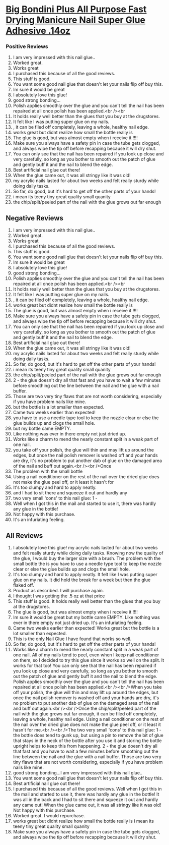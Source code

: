 # [Big Bondini Plus All Purpose Fast Drying Manicure Nail Super Glue Adhesive .14oz](https://products.checkmycream.com/products/Big-Bondini-Plus-All-Purpose-Fast-Drying-Manicure-Nail-Super-Glue-Adhesive-.14oz.html)

### Positive Reviews

<ol>
      <li>I am very impressed with this nail glue..</li>
      <li>Worked great.</li>
      <li>Works great</li>
      <li>I purchased this because of all the good reviews.</li>
      <li>This stuff is good.</li>
      <li>You want some good nail glue that doesn&#x27;t let your nails flip off buy this.</li>
      <li>Im sure it would be great</li>
      <li>I absolutely love this glue!</li>
      <li>good strong bonding...</li>
      <li>Polish applies smoothly over the glue and you can&#x27;t tell the nail has been repaired at all once polish has been applied.&lt;br /&gt;&lt;br</li>
      <li>It holds really well better than the glues that you buy at the drugstores.</li>
      <li>It felt like I was putting super glue on my nails.</li>
      <li>, it can be filed off completely, leaving a whole, healthy nail edge.  </li>
      <li>works great but didnt realize how small the bottle really is</li>
      <li>The glue is good, but was almost empty when i receive it !!!!</li>
      <li>Make sure you always have a safety pin in case the tube gets clogged, and always wipe the tip off before recapping because it will dry shut.</li>
      <li>You can only see that the nail has been repaired if you look up close and very carefully, so long as you bother to smooth out the patch of glue and gently buff it and the nail to blend the edge.  </li>
      <li>Best artificial nail glue out there!</li>
      <li>When the glue came out, it was all stringy like it was old!</li>
      <li>my acrylic nails lasted for about two weeks and felt really sturdy while doing daily tasks.</li>
      <li>So far, do good, but it&#x27;s hard to get off the other parts of your hands!</li>
      <li>i mean its teeny tiny great quality small quanity</li>
      <li>the chip/split/peeled part of the nail with the glue grows out far enough</li>
</ol>


<h2>Negative Reviews</h2>
<ol>
<li> I am very impressed with this nail glue..</li>
<li> Worked great.</li>
<li> Works great</li>
<li> I purchased this because of all the good reviews.</li>
<li> This stuff is good.</li>
<li> You want some good nail glue that doesn&#x27;t let your nails flip off buy this.</li>
<li> Im sure it would be great</li>
<li> I absolutely love this glue!</li>
<li> good strong bonding...</li>
<li> Polish applies smoothly over the glue and you can&#x27;t tell the nail has been repaired at all once polish has been applied.&lt;br /&gt;&lt;br</li>
<li> It holds really well better than the glues that you buy at the drugstores.</li>
<li> It felt like I was putting super glue on my nails.</li>
<li> , it can be filed off completely, leaving a whole, healthy nail edge.  </li>
<li> works great but didnt realize how small the bottle really is</li>
<li> The glue is good, but was almost empty when i receive it !!!!</li>
<li> Make sure you always have a safety pin in case the tube gets clogged, and always wipe the tip off before recapping because it will dry shut.</li>
<li> You can only see that the nail has been repaired if you look up close and very carefully, so long as you bother to smooth out the patch of glue and gently buff it and the nail to blend the edge.  </li>
<li> Best artificial nail glue out there!</li>
<li> When the glue came out, it was all stringy like it was old!</li>
<li> my acrylic nails lasted for about two weeks and felt really sturdy while doing daily tasks.</li>
<li> So far, do good, but it&#x27;s hard to get off the other parts of your hands!</li>
<li> i mean its teeny tiny great quality small quanity</li>
<li> the chip/split/peeled part of the nail with the glue grows out far enough</li>
<li> 2 - the glue doesn&#x27;t dry all that fast and you have to wait a few minutes before smoothing out the line between the nail and the glue with a nail buffer.  </li>
<li> Those are two very tiny flaws that are not worth considering, especially if you have problem nails like mine.</li>
<li> but the bottle is a lot smaller than expected.</li>
<li> Came two weeks earlier than expected!</li>
<li> you have to use a needle type tool to keep the nozzle clear or else the glue builds up and clogs the small hole.</li>
<li> but my bottle came EMPTY.</li>
<li> Like nothing was ever in there empty not just dried up.</li>
<li> Works like a charm to mend the nearly constant split in a weak part of one nail.  </li>
<li> you take off your polish, the glue will thin and may lift up around the edges, but once the nail polish remover is washed off and your hands are dry, it&#x27;s no problem to put another dab of glue on the damaged area of the nail and buff out again.&lt;br /&gt;&lt;br /&gt;Once</li>
<li> The problem with the small bottle</li>
<li> Using a nail conditioner on the rest of the nail over the dried glue does not make the glue peel off, or it least it hasn&#x27;t for</li>
<li> It&#x27;s too clumpy and hard to apply neatly.</li>
<li> and I had to sit there and squeeze it out and hardly any</li>
<li> two very small &#x27;cons&#x27; to this nail glue:  1 -</li>
<li> Well when I got this in the mail and started to use it, there was hardly any glue in the bottle!</li>
<li> Not happy with this purchase.</li>
<li> It&#x27;s an infuriating feeling.</li>
</ol>

<h2>All Reviews</h2>

<ol>
    <li> I absolutely love this glue! my acrylic nails lasted for about two weeks and felt really sturdy while doing daily tasks. Knowing now the quality of the glue, I would buy the larger size with a brush. The problem with the small bottle the is you have to use a needle type tool to keep the nozzle clear or else the glue builds up and clogs the small hole.</li>
    <li> It&#x27;s too clumpy and hard to apply neatly. It felt like I was putting super glue on my nails. It did hold the break for a week but then the glue flaked off.</li>
    <li> Product as described.  I will purchase again.</li>
    <li> I thought I was getting the .5 oz at that price</li>
    <li> This stuff is good. It holds really well better than the glues that you buy at the drugstores.</li>
    <li> The glue is good, but was almost empty when i receive it !!!!</li>
    <li> Im sure it would be great but my bottle came EMPTY. Like nothing was ever in there empty not just dried up. It&#x27;s an infuriating feeling.</li>
    <li> Came two weeks earlier than expected! Works great but the bottle is a lot smaller than expected.</li>
    <li> This is the only Nail Glue I have found that works so well.</li>
    <li> So far, do good, but it&#x27;s hard to get off the other parts of your hands!</li>
    <li> Works like a charm to mend the nearly constant split in a weak part of one nail.  All of my nails tend to peel, even when I keep nail conditioner on them, so I decided to try this glue since it works so well on the split.  It works for that too!  You can only see that the nail has been repaired if you look up close and very carefully, so long as you bother to smooth out the patch of glue and gently buff it and the nail to blend the edge.  Polish applies smoothly over the glue and you can&#x27;t tell the nail has been repaired at all once polish has been applied.&lt;br /&gt;&lt;br /&gt;When you take off your polish, the glue will thin and may lift up around the edges, but once the nail polish remover is washed off and your hands are dry, it&#x27;s no problem to put another dab of glue on the damaged area of the nail and buff out again.&lt;br /&gt;&lt;br /&gt;Once the chip/split/peeled part of the nail with the glue grows out far enough, it can be filed off completely, leaving a whole, healthy nail edge.  Using a nail conditioner on the rest of the nail over the dried glue does not make the glue peel off, or it least it hasn&#x27;t for me.&lt;br /&gt;&lt;br /&gt;The two very small &#x27;cons&#x27; to this nail glue:  1 - the bottle does tend to gunk up, but using a pin to remove the bit of glue that stays in the neck of the bottle after you use it and storing the bottle upright helps to keep this from happening.  2 - the glue doesn&#x27;t dry all that fast and you have to wait a few minutes before smoothing out the line between the nail and the glue with a nail buffer.  Those are two very tiny flaws that are not worth considering, especially if you have problem nails like mine.</li>
    <li> good strong bonding...I am very impressed with this nail glue..</li>
    <li> You want some good nail glue that doesn&#x27;t let your nails flip off buy this.</li>
    <li> Best artificial nail glue out there!</li>
    <li> I purchased this because of all the good reviews. Well when I got this in the mail and started to use it, there was hardly any glue in the bottle! It was all in the back and I had to sit there and squeeze it out and hardly any came out! When the glue came out, it was all stringy like it was old! Not happy with this purchase.</li>
    <li> Worked great. I would repurchase.</li>
    <li> works great but didnt realize how small the bottle really is i mean its teeny tiny great quality small quanity</li>
    <li> Make sure you always have a safety pin in case the tube gets clogged, and always wipe the tip off before recapping because it will dry shut.</li>
</ol>




